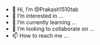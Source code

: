 - 👋 Hi, I’m @Prakash1510tab
- 👀 I’m interested in ...
- 🌱 I’m currently learning ...
- 💞️ I’m looking to collaborate on ...
- 📫 How to reach me ...

<!---
Prakash1510tab/Prakash1510tab is a ✨ special ✨ repository because its `README.md` (this file) appears on your GitHub profile.
You can click the Preview link to take a look at your changes.
--->
